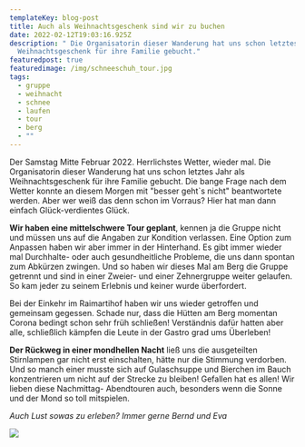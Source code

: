 ```yaml
---
templateKey: blog-post
title: Auch als Weihnachtsgeschenk sind wir zu buchen
date: 2022-02-12T19:03:16.925Z
description: " Die Organisatorin dieser Wanderung hat uns schon letztes Jahr als
  Weihnachtsgeschenk für ihre Familie gebucht."
featuredpost: true
featuredimage: /img/schneeschuh_tour.jpg
tags:
  - gruppe
  - weihnacht
  - schnee
  - laufen
  - tour
  - berg
  - ""
---
```

Der Samstag Mitte Februar 2022. Herrlichstes Wetter, wieder mal. Die Organisatorin dieser Wanderung hat uns schon letztes Jahr als Weihnachtsgeschenk für ihre Familie gebucht. Die bange Frage nach dem Wetter konnte an diesem Morgen mit "besser geht`s nicht" beantwortete werden. Aber wer weiß das denn schon im Vorraus? Hier hat man dann einfach Glück-verdientes Glück.  

**Wir haben eine mittelschwere Tour geplant**, kennen ja die Gruppe nicht und müssen uns auf die Angaben zur Kondition verlassen. Eine Option zum Anpassen haben wir aber immer in der Hinterhand. Es gibt immer wieder mal Durchhalte- oder auch gesundheitliche Probleme, die uns dann spontan zum Abkürzen zwingen. Und so haben wir dieses Mal am Berg die Gruppe getrennt und sind in einer Zweier- und einer Zehnergruppe weiter gelaufen. So kam jeder zu seinem Erlebnis und keiner wurde überfordert. 

Bei der Einkehr im Raimartihof haben wir uns wieder getroffen und gemeinsam gegessen. Schade nur, dass die Hütten am Berg momentan Corona bedingt schon sehr früh schließen! Verständnis dafür hatten aber alle, schließlich kämpfen die Leute  in der Gastro grad ums Überleben! 

**Der Rückweg  in einer mondhellen Nacht** ließ uns die ausgeteilten Stirnlampen gar nicht erst einschalten, hätte nur die Stimmung verdorben. Und so manch einer musste sich auf Gulaschsuppe und Bierchen im Bauch konzentrieren um nicht auf der Strecke zu bleiben! Gefallen hat es allen! Wir lieben diese Nachmittag- Abendtouren auch, besonders wenn die Sonne und der Mond so toll mitspielen.


*Auch Lust sowas zu erleben?
Immer gerne
Bernd und Eva*

![](/img/schneeschuh_tour.jpg)